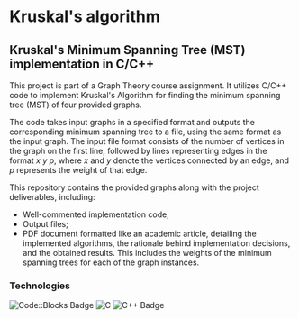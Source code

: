 ﻿# Kruskal's algorithm

## Kruskal's Minimum Spanning Tree (MST) implementation in C/C++

This project is part of a Graph Theory course assignment. It utilizes C/C++ code to implement Kruskal's Algorithm for finding the minimum spanning tree (MST) of four provided graphs.

The code takes input graphs in a specified format and outputs the corresponding minimum spanning tree to a file, using the same format as the input graph. The input file format consists of the number of vertices in the graph on the first line, followed by lines representing edges in the format *x y p*, where *x* and *y* denote the vertices connected by an edge, and *p* represents the weight of that edge.

This repository contains the provided graphs along with the project deliverables, including:

* Well-commented implementation code;
* Output files;
* PDF document formatted like an academic article, detailing the implemented algorithms, the rationale behind implementation decisions, and the obtained results. This includes the weights of the minimum spanning trees for each of the graph instances.

### Technologies

![Code::Blocks Badge](https://img.shields.io/badge/Code%3A%3ABlocks-41AD48?logo=codeblocks&logoColor=fff&style=for-the-badge) ![C](https://img.shields.io/badge/C-00599C?style=for-the-badge&logo=c&logoColor=white)
![C++ Badge](https://img.shields.io/badge/C%2B%2B-00599C?logo=cplusplus&logoColor=fff&style=for-the-badge)
